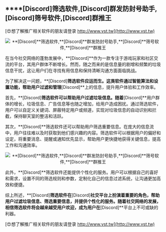 ## ****[Discord]**筛选软件,**[Discord]**群发防封号助手,**[Discord]**筛号软件,**[Discord]**群推王**

[😍想了解推广相关软件的朋友请登录 http://www.vst.tw](http://www.vst.tw)

 <center><img src="https://vst.tw/MP4/tuiguang/png/2.png" alt="**[Discord]**筛选软件,**[Discord]**群发防封号助手,**[Discord]**筛号软件,**[Discord]**群推王"></center>

在当今社交网络的蓬勃发展中，**[Discord]**作为一款专注于游戏玩家和社区交流的平台，其用户群体不断增长。然而，随之而来的是信息量的剧增和频繁的垃圾信息干扰，这让用户们在寻找有用信息和保持清晰沟通方面面临挑战。

为了解决这一问题，**[Discord]**筛选软件应运而生。这类软件通过智能算法和设置功能，帮助用户过滤和管理**[Discord]**上的信息，提升用户体验和工作效率。

首先，**[Discord]**筛选软件可以帮助用户过滤垃圾信息。随着**[Discord]**用户群体的增长，垃圾信息、广告信息等也随之增加，给用户造成困扰。通过筛选软件，用户可以自定义关键词、屏蔽特定用户或频道，实现对垃圾信息的自动识别和拦截，保持聊天室的整洁和活跃。

其次，**[Discord]**筛选软件还可以帮助用户筛选重要信息。在庞大的信息流中，用户往往难以及时获取到他们感兴趣的内容。筛选软件可以根据用户的偏好和设定，将重要消息、提醒或通知优先显示，帮助用户更快捷地获得关键信息，提高工作和沟通效率。

 <center><img src="https://vst.tw/MP4/tuiguang/png/5.png" alt="**[Discord]**筛选软件,**[Discord]**群发防封号助手,**[Discord]**筛号软件,**[Discord]**群推王"></center>

此外，**[Discord]**筛选软件还能提供个性化的服务。用户可以根据自己的喜好和需求，设置不同的筛选规则和参数，定制化自己的信息过滤系统，让沟通更加高效和便捷。

综上所述，**[Discord]**筛选软件在**[Discord]**社交平台上扮演着重要的角色，帮助用户过滤垃圾信息、筛选重要信息，并提供个性化的服务。随着社交网络的发展，相信筛选软件将会越来越受用户欢迎，成为用户在**[Discord]**平台上不可或缺的利器。

[😍想了解推广相关软件的朋友请登录 http://www.vst.tw](http://www.vst.tw)



